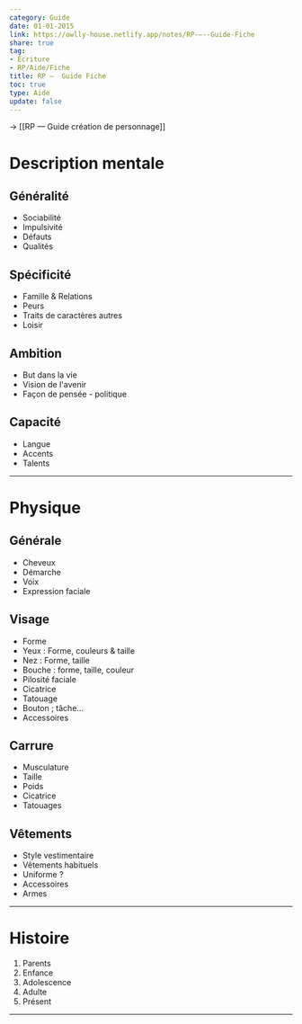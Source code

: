 ```yaml
---
category: Guide
date: 01-01-2015
link: https://owlly-house.netlify.app/notes/RP-—--Guide-Fiche
share: true
tag:
- Écriture
- RP/Aide/Fiche
title: RP —  Guide Fiche
toc: true
type: Aide
update: false
---
```


→ [[RP —  Guide création de personnage]]   
  
# Description mentale  
## Généralité  
- Sociabilité  
- Impulsivité  
- Défauts  
- Qualités  
  
## Spécificité  
- Famille & Relations   
- Peurs  
- Traits de caractères autres  
- Loisir  
  
## Ambition  
- But dans la vie  
- Vision de l'avenir  
- Façon de pensée - politique  
  
## Capacité  
- Langue  
- Accents  
- Talents  
  
----  
# Physique  
## Générale  
- Cheveux  
- Démarche  
- Voix  
- Expression faciale  
  
## Visage  
- Forme  
- Yeux : Forme, couleurs & taille  
- Nez : Forme, taille  
- Bouche : forme, taille, couleur  
- Pilosité faciale  
- Cicatrice  
- Tatouage  
- Bouton ; tâche…  
- Accessoires  
  
## Carrure  
- Musculature  
- Taille  
- Poids  
- Cicatrice  
- Tatouages  
  
## Vêtements  
- Style vestimentaire  
- Vêtements habituels  
- Uniforme ?  
- Accessoires  
- Armes  
  
----  
# Histoire  
1. Parents  
2. Enfance  
3. Adolescence  
4. Adulte  
5. Présent  
  
----